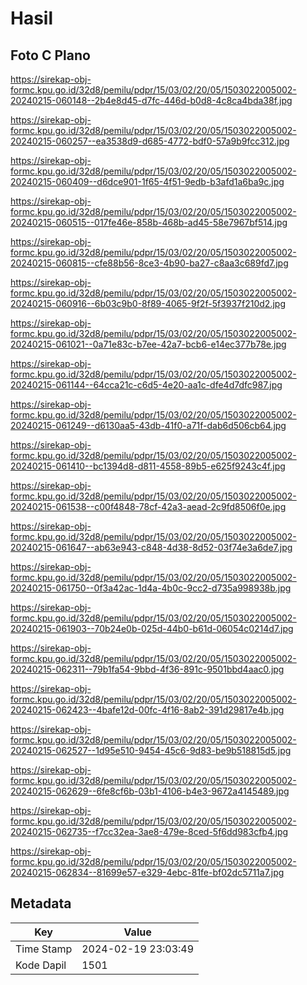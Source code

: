 # Hasil

## Foto C Plano

https://sirekap-obj-formc.kpu.go.id/32d8/pemilu/pdpr/15/03/02/20/05/1503022005002-20240215-060148--2b4e8d45-d7fc-446d-b0d8-4c8ca4bda38f.jpg

https://sirekap-obj-formc.kpu.go.id/32d8/pemilu/pdpr/15/03/02/20/05/1503022005002-20240215-060257--ea3538d9-d685-4772-bdf0-57a9b9fcc312.jpg

https://sirekap-obj-formc.kpu.go.id/32d8/pemilu/pdpr/15/03/02/20/05/1503022005002-20240215-060409--d6dce901-1f65-4f51-9edb-b3afd1a6ba9c.jpg

https://sirekap-obj-formc.kpu.go.id/32d8/pemilu/pdpr/15/03/02/20/05/1503022005002-20240215-060515--017fe46e-858b-468b-ad45-58e7967bf514.jpg

https://sirekap-obj-formc.kpu.go.id/32d8/pemilu/pdpr/15/03/02/20/05/1503022005002-20240215-060815--cfe88b56-8ce3-4b90-ba27-c8aa3c689fd7.jpg

https://sirekap-obj-formc.kpu.go.id/32d8/pemilu/pdpr/15/03/02/20/05/1503022005002-20240215-060916--6b03c9b0-8f89-4065-9f2f-5f3937f210d2.jpg

https://sirekap-obj-formc.kpu.go.id/32d8/pemilu/pdpr/15/03/02/20/05/1503022005002-20240215-061021--0a71e83c-b7ee-42a7-bcb6-e14ec377b78e.jpg

https://sirekap-obj-formc.kpu.go.id/32d8/pemilu/pdpr/15/03/02/20/05/1503022005002-20240215-061144--64cca21c-c6d5-4e20-aa1c-dfe4d7dfc987.jpg

https://sirekap-obj-formc.kpu.go.id/32d8/pemilu/pdpr/15/03/02/20/05/1503022005002-20240215-061249--d6130aa5-43db-41f0-a71f-dab6d506cb64.jpg

https://sirekap-obj-formc.kpu.go.id/32d8/pemilu/pdpr/15/03/02/20/05/1503022005002-20240215-061410--bc1394d8-d811-4558-89b5-e625f9243c4f.jpg

https://sirekap-obj-formc.kpu.go.id/32d8/pemilu/pdpr/15/03/02/20/05/1503022005002-20240215-061538--c00f4848-78cf-42a3-aead-2c9fd8506f0e.jpg

https://sirekap-obj-formc.kpu.go.id/32d8/pemilu/pdpr/15/03/02/20/05/1503022005002-20240215-061647--ab63e943-c848-4d38-8d52-03f74e3a6de7.jpg

https://sirekap-obj-formc.kpu.go.id/32d8/pemilu/pdpr/15/03/02/20/05/1503022005002-20240215-061750--0f3a42ac-1d4a-4b0c-9cc2-d735a998938b.jpg

https://sirekap-obj-formc.kpu.go.id/32d8/pemilu/pdpr/15/03/02/20/05/1503022005002-20240215-061903--70b24e0b-025d-44b0-b61d-06054c0214d7.jpg

https://sirekap-obj-formc.kpu.go.id/32d8/pemilu/pdpr/15/03/02/20/05/1503022005002-20240215-062311--79b1fa54-9bbd-4f36-891c-9501bbd4aac0.jpg

https://sirekap-obj-formc.kpu.go.id/32d8/pemilu/pdpr/15/03/02/20/05/1503022005002-20240215-062423--4bafe12d-00fc-4f16-8ab2-391d29817e4b.jpg

https://sirekap-obj-formc.kpu.go.id/32d8/pemilu/pdpr/15/03/02/20/05/1503022005002-20240215-062527--1d95e510-9454-45c6-9d83-be9b518815d5.jpg

https://sirekap-obj-formc.kpu.go.id/32d8/pemilu/pdpr/15/03/02/20/05/1503022005002-20240215-062629--6fe8cf6b-03b1-4106-b4e3-9672a4145489.jpg

https://sirekap-obj-formc.kpu.go.id/32d8/pemilu/pdpr/15/03/02/20/05/1503022005002-20240215-062735--f7cc32ea-3ae8-479e-8ced-5f6dd983cfb4.jpg

https://sirekap-obj-formc.kpu.go.id/32d8/pemilu/pdpr/15/03/02/20/05/1503022005002-20240215-062834--81699e57-e329-4ebc-81fe-bf02dc5711a7.jpg


## Metadata

| Key        | Value               |
| ---------- | ------------------- |
| Time Stamp | 2024-02-19 23:03:49 |
| Kode Dapil | 1501                |



